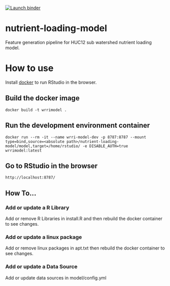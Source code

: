 [![Launch binder](https://mybinder.org/badge_logo.svg)](https://mybinder.org/v2/gh/cwhite911/nutrient-loading-model/main?urlpath=rstudio)

# nutrient-loading-model
Feature generation pipeline for HUC12 sub watershed nutrient loading model. 

# How to use
Install [docker](https://docs.docker.com/get-docker/) to run RStudio in the browser.

## Build the docker image
```docker
docker build -t wrrimodel .
```

## Run the development environment container
```docker
docker run --rm -it --name wrri-model-dev -p 8787:8787 --mount type=bind,source=<absolute path>/nutrient-loading-model/model,target=/home/rstudio/ -e DISABLE_AUTH=true wrrimodel:latest
```

## Go to RStudio in the browser
```
http://localhost:8787/
```

## How To...
### Add or update a R Library 
Add or remove R Libraries in install.R and then rebuild the docker container to see changes.

### Add or update a linux package 
Add or remove linux packages in apt.txt then rebuild the docker container to see changes.
### Add or update a Data Source
Add or update data sources in model/config.yml
